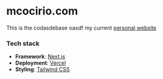 # mcocirio.com

This is the codasdebase oasdf my current [personal website](https://mcocirio.com)

### Tech stack

- **Framework**: [Next.js](https://nextjs.org/)
- **Deployment**: [Vercel](https://vercel.com)
- **Styling**: [Tailwind CSS](https://tailwindcss.com/)
